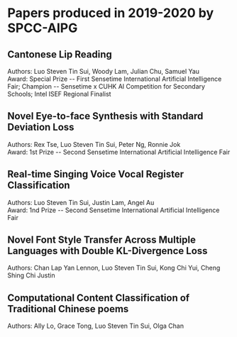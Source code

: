 # Papers produced in 2019-2020 by SPCC-AIPG
## Cantonese Lip Reading
Authors: Luo Steven Tin Sui, Woody Lam, Julian Chu, Samuel Yau  
Award: Special Prize -- First Sensetime International Artificial Intelligence Fair; Champion -- Sensetime x CUHK AI Competition for Secondary Schools; Intel ISEF Regional Finalist
## Novel Eye-to-face Synthesis with Standard Deviation Loss
Authors: Rex Tse, Luo Steven Tin Sui, Peter Ng, Ronnie Jok  
Award: 1st Prize -- Second Sensetime International Artificial Intelligence Fair
## Real-time Singing Voice Vocal Register Classification
Authors: Luo Steven Tin Sui, Justin Lam, Angel Au  
Award: 1nd Prize -- Second Sensetime International Artificial Intelligence Fair
## Novel Font Style Transfer Across Multiple Languages with Double KL-Divergence Loss
Authors: Chan Lap Yan Lennon, Luo Steven Tin Sui, Kong Chi Yui, Cheng Shing Chi Justin
## Computational Content Classification of Traditional Chinese poems
Authors: Ally Lo, Grace Tong, Luo Steven Tin Sui, Olga Chan

